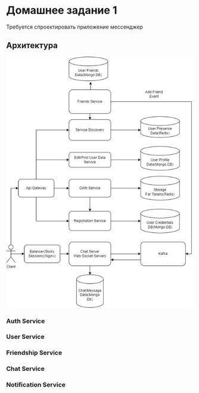 # Домашнее задание 1

Требуется спроектировать приложение мессенджер

## Архитектура

<img src="diagram.png">

### Auth Service



### User Service


### Friendship Service


### Chat Service



### Notification Service


